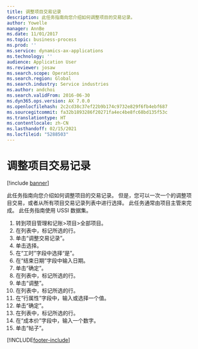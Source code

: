 ```yaml
---
title: 调整项目交易记录
description: 此任务指南向您介绍如何调整项目的交易记录。
author: Yowelle
manager: AnnBe
ms.date: 11/01/2017
ms.topic: business-process
ms.prod: ''
ms.service: dynamics-ax-applications
ms.technology: ''
audience: Application User
ms.reviewer: josaw
ms.search.scope: Operations
ms.search.region: Global
ms.search.industry: Service industries
ms.author: andchoi
ms.search.validFrom: 2016-06-30
ms.dyn365.ops.version: AX 7.0.0
ms.openlocfilehash: 2c2cd38c37ef22b9b174c9732e829f6fb4ebf687
ms.sourcegitcommit: fa32b1893286f20271fa4ec4be8fc68bd135f53c
ms.translationtype: HT
ms.contentlocale: zh-CN
ms.lasthandoff: 02/15/2021
ms.locfileid: "5288503"
---
```

# <a name="adjust-project-transactions"></a>调整项目交易记录

[!include [banner](../../includes/banner.md)]

此任务指南向您介绍如何调整项目的交易记录。 但是，您可以一次一个的调整项目交易，或者从所有项目交易记录列表中进行选择。 此任务通常由项目主管来完成。 此任务指南使用 USSI 数据集。

1. 转到项目管理和记账>项目>全部项目。 
2. 在列表中，标记所选的行。 
3. 单击“调整交易记录”。 
4. 单击选择。 
5. 在“工时”字段中选择“是”。 
6. 在“结束日期”字段中输入日期。 
7. 单击“确定”。 
8. 在列表中，标记所选的行。 
9. 单击“调整”。 
10. 在列表中，标记所选的行。 
11. 在“行属性”字段中，输入或选择一个值。 
12. 单击“确定”。 
13. 在列表中，标记所选的行。 
14. 在“成本价”字段中，输入一个数字。 
15. 单击“帖子”。 


[!INCLUDE[footer-include](../../includes/footer-banner.md)]